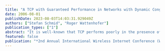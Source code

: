 ```yaml
---
title: "A TCP with Guaranteed Performance in Networks with Dynamic Congestion and Random Wireless Losses"
date: 2006-08-01
publishDate: 2023-08-03T14:03:31.929049Z
authors: ["Stefan Schmid", "Roger Wattenhofer"]
publication_types: ["1"]
abstract: "It is well-known that TCP performs poorly in the presence of packet losses happening for reasons other than Internet congestion. One increasingly important source of such errors are wireless links. In this paper, networks are studied where the congestion--and thus the bandwidth available to a host--varies over time, and where in addition packets are lost at random. First, we propose a network comprising both dynamically varying congestion and random errors. Second, our model is extended with network calculus concepts in order to study bursty changes of congestion. Finally, we present the transfer protocol TCP ``Wichita'' (TCPW) which achieves a provable worst-case performance in this environment."
featured: false
publication: "*2nd Annual International Wireless Internet Conference (WICON)*"
---
```


